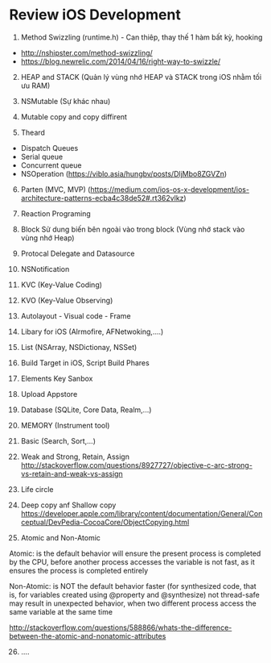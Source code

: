 
# Review iOS Development 

1. Method Swizzling (runtime.h) - Can thiêp, thay thế 1 hàm bất kỳ, hooking 
  - http://nshipster.com/method-swizzling/
  - https://blog.newrelic.com/2014/04/16/right-way-to-swizzle/

2. HEAP and STACK  (Quản lý vùng nhớ HEAP và STACK trong iOS nhằm tối ưu RAM)


3. NSMutable (Sự khác nhau)


4. Mutable copy and copy diffirent


5. Theard 
  - Dispatch Queues
  - Serial queue
  - Concurrent queue
  - NSOperation
  (https://viblo.asia/hungbv/posts/DljMbo8ZGVZn)


6. Parten (MVC, MVP)
  (https://medium.com/ios-os-x-development/ios-architecture-patterns-ecba4c38de52#.rt362vlkz)


7. Reaction Programing


8. Block 
  Sử dung biến bên ngoài vào trong block (Vùng nhớ stack vào vùng nhớ Heap)
  
  
9. Protocal Delegate and Datasource


10. NSNotification 


11. KVC (Key-Value Coding)


12. KVO (Key-Value Observing)


13. Autolayout - Visual code - Frame 


14. Libary for iOS (Alrmofire, AFNetwoking,....)


15. List (NSArray, NSDictionay, NSSet)


16. Build Target in iOS, Script Build Phares


17. Elements Key Sanbox


18. Upload Appstore


19. Database (SQLite, Core Data, Realm,...)


20. MEMORY (Instrument tool)


21. Basic (Search, Sort,...)


22. Weak and Strong, Retain, Assign
http://stackoverflow.com/questions/8927727/objective-c-arc-strong-vs-retain-and-weak-vs-assign

23. Life circle

24. Deep copy anf Shallow copy 
https://developer.apple.com/library/content/documentation/General/Conceptual/DevPedia-CocoaCore/ObjectCopying.html

25. Atomic and Non-Atomic
	
Atomic: is the default behavior will ensure the present process is completed by the CPU, before another process accesses the variable is not fast, as it ensures the process is completed entirely

Non-Atomic: is NOT the default behavior faster (for synthesized code, that is, for variables created using @property and @synthesize) not thread-safe may result in unexpected behavior, when two different process access the same variable at the same time

http://stackoverflow.com/questions/588866/whats-the-difference-between-the-atomic-and-nonatomic-attributes

26. ....

